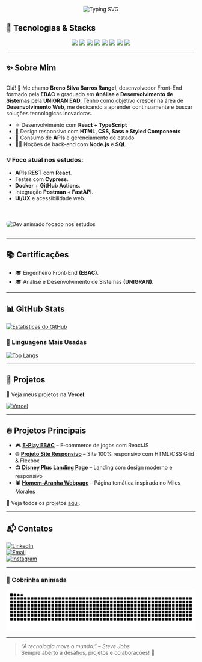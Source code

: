 <p align="center">
  <img src="https://readme-typing-svg.herokuapp.com?font=Fira+Code&weight=700&size=22&pause=1000&color=800080&center=true&width=435&lines=%F0%9F%9A%80+Bem-vindo+ao+meu+GitHub!" alt="Typing SVG" />
</p>

## 🔧 Tecnologias & Stacks  
<p align="center">
  <img src="https://cdn.jsdelivr.net/gh/devicons/devicon/icons/html5/html5-original.svg" width="50px" />  
  <img src="https://cdn.jsdelivr.net/gh/devicons/devicon/icons/css3/css3-original.svg" width="50px" />  
  <img src="https://cdn.jsdelivr.net/gh/devicons/devicon/icons/javascript/javascript-original.svg" width="50px" />  
  <img src="https://cdn.jsdelivr.net/gh/devicons/devicon/icons/react/react-original.svg" width="50px" />  
  <img src="https://cdn.jsdelivr.net/gh/devicons/devicon/icons/typescript/typescript-original.svg" width="50px" />  
  <img src="https://cdn.jsdelivr.net/gh/devicons/devicon/icons/sass/sass-original.svg" width="50px" />  
  <img src="https://cdn.jsdelivr.net/gh/devicons/devicon/icons/nodejs/nodejs-original.svg" width="50px" />  
  <img src="https://cdn.jsdelivr.net/gh/devicons/devicon/icons/figma/figma-original.svg" width="50px" />  
</p>

---

<h2>✨ Sobre Mim</h2>

<div style="display:flex; align-items:center; gap:24px; flex-wrap:wrap;">
  <div style="flex:1; min-width:250px;">
    <p>Olá! 👋 Me chamo <strong>Breno Silva Barros Rangel</strong>, desenvolvedor Front-End formado
    pela <strong>EBAC</strong> e graduado em <strong>Análise e Desenvolvimento de Sistemas</strong> pela <strong>UNIGRAN EAD</strong>.
    Tenho como objetivo crescer na área de <strong>Desenvolvimento Web</strong>, me dedicando a aprender continuamente e buscar soluções tecnológicas inovadoras.</p>
    <ul>
      <li>⚛ Desenvolvimento com <strong>React + TypeScript</strong></li>
      <li>🎨 Design responsivo com <strong>HTML, CSS, Sass e Styled Components</strong></li>
      <li>🔗 Consumo de <strong>APIs</strong> e gerenciamento de estado</li>
      <li>🐱‍👤 Noções de back-end com <strong>Node.js</strong> e <strong>SQL</strong></li>
    </ul>
    <h3>💡 Foco atual nos estudos:</h3>
    <ul>
      <li><strong>APIs REST</strong> com <strong>React</strong>.</li>
      <li>Testes com <strong>Cypress</strong>.</li>
      <li><strong>Docker</strong> + <strong>GitHub Actions</strong>.</li>
      <li>Integração <strong>Postman + FastAPI</strong>.</li>
      <li><strong>UI/UX</strong> e acessibilidade web.</li>
    </ul>
  </div>

  <img src="https://media.giphy.com/media/M9gbBd9nbDrOTu1Mqx/giphy.gif"
       alt="Dev animado focado nos estudos"
       width="220px"
       style="border-radius:8px"/>
</div>

---

## 📚 Certificações
- 🎓 Engenheiro Front-End <strong>(EBAC)</strong>.
- 🎓 Análise e Desenvolvimento de Sistemas <strong>(UNIGRAN)</strong>.

---

## 📊 GitHub Stats  
[![Estatísticas do GitHub](https://github-readme-stats.vercel.app/api?username=Oberon-23&show_icons=true&title_color=800080&text_color=800080&icon_color=800080&bg_color=000000&hide_border=true)](https://github.com/Oberon-23/github-readme-stats)

### 🚀 Linguagens Mais Usadas  
[![Top Langs](https://github-readme-stats.vercel.app/api/top-langs/?username=Oberon-23&layout=compact&title_color=800080&text_color=800080&icon_color=800080&bg_color=000000&hide_border=true)](https://github.com/anuraghazra/github-readme-stats)

---

## 🚀 Projetos  
🔗 Veja meus projetos na **Vercel:**  

[![Vercel](https://img.shields.io/badge/-Vercel-000000?style=for-the-badge&logo=vercel&logoColor=800080)](https://vercel.com/oberon-23s-projects)

---

## 🔥 Projetos Principais  
- 🎮 **[E-Play EBAC](https://github.com/Oberon-23/eplay-ebac)** – E‑commerce de jogos com ReactJS  
- 🌐 **[Projeto Site Responsivo](https://github.com/Oberon-23/projeto-site-responsivo)** – Site 100% responsivo com HTML/CSS Grid & Flexbox  
- 📺 **[Disney Plus Landing Page](https://github.com/Oberon-23/clone-disneyplus)** – Landing com design moderno e responsivo  
- 🕷️ **[Homem-Aranha Webpage](https://github.com/Oberon-23/spiderman-landing-page)** – Página temática inspirada no Miles Morales
  
📌 Veja todos os projetos [aqui](https://github.com/Oberon-23?tab=repositories).

---

## 📬 Contatos  
<a href="https://www.linkedin.com/in/brenosilvarangel/"><img src="https://img.shields.io/badge/LinkedIn-000000?style=for-the-badge&logo=linkedin&logoColor=800080" alt="LinkedIn"/></a>  
<a href="mailto:brenoosbr@outlook.com"><img src="https://img.shields.io/badge/Email-000000?style=for-the-badge&logo=outlook&logoColor=800080" alt="Email"/></a>  
<a href="https://www.instagram.com/breno.sbr/"><img src="https://img.shields.io/badge/Instagram-000000?style=for-the-badge&logo=instagram&logoColor=800080" alt="Instagram"/></a>

---

### 🐍 Cobrinha animada
<p align="center"><img src="https://raw.githubusercontent.com/Oberon-23/Oberon-23/output/github-contribution-grid-snake-dark.svg" alt="Snake animation" /></p>

---

> _“A tecnologia move o mundo.” – Steve Jobs_  
> Sempre aberto a desafios, projetos e colaborações! 🚀



